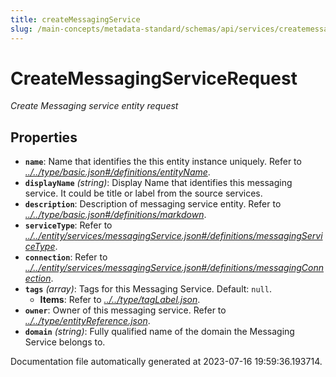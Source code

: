 ```yaml
---
title: createMessagingService
slug: /main-concepts/metadata-standard/schemas/api/services/createmessagingservice
---
```


# CreateMessagingServiceRequest

*Create Messaging service entity request*

## Properties

- **`name`**: Name that identifies the this entity instance uniquely. Refer to *[../../type/basic.json#/definitions/entityName](#/../type/basic.json#/definitions/entityName)*.
- **`displayName`** *(string)*: Display Name that identifies this messaging service. It could be title or label from the source services.
- **`description`**: Description of messaging service entity. Refer to *[../../type/basic.json#/definitions/markdown](#/../type/basic.json#/definitions/markdown)*.
- **`serviceType`**: Refer to *[../../entity/services/messagingService.json#/definitions/messagingServiceType](#/../entity/services/messagingService.json#/definitions/messagingServiceType)*.
- **`connection`**: Refer to *[../../entity/services/messagingService.json#/definitions/messagingConnection](#/../entity/services/messagingService.json#/definitions/messagingConnection)*.
- **`tags`** *(array)*: Tags for this Messaging Service. Default: `null`.
  - **Items**: Refer to *[../../type/tagLabel.json](#/../type/tagLabel.json)*.
- **`owner`**: Owner of this messaging service. Refer to *[../../type/entityReference.json](#/../type/entityReference.json)*.
- **`domain`** *(string)*: Fully qualified name of the domain the Messaging Service belongs to.


Documentation file automatically generated at 2023-07-16 19:59:36.193714.
